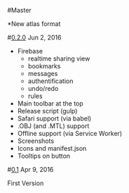 #Master

*New atlas format

#[0.2.0](https://github.com/stity/threejs-atlas-viewer/commits/0.2.0) Jun 2, 2016

* Firebase 
    * realtime sharing view
    * bookmarks
    * messages
    * authentification
    * undo/redo
    * rules
* Main toolbar at the top
* Release script (gulp)
* Safari support (via babel)
* .OBJ (and .MTL) support
* Offline support (via Service Worker)
* Screenshots
* Icons and manifest.json
* Tooltips on button



#[0.1](https://github.com/stity/threejs-atlas-viewer/commits/0.1) Apr 9, 2016

First Version